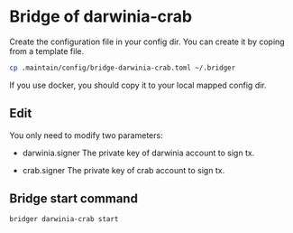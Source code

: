 Bridge of darwinia-crab
===

Create the configuration file in your config dir. You can create it by coping
from a template file.

  ```bash
  cp .maintain/config/bridge-darwinia-crab.toml ~/.bridger
  ```

If you use docker, you should copy it to your local mapped config dir.

## Edit

You only need to modify two parameters:

* darwinia.signer
  The private key of darwinia account to sign tx.

* crab.signer
  The private key of crab account to sign tx.

## Bridge start command

```bash
bridger darwinia-crab start
```
